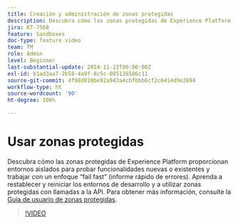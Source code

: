 ```yaml
---
title: Creación y administración de zonas protegidas
description: Descubra cómo las zonas protegidas de Experience Platform proporcionan entornos aislados para probar funcionalidades nuevas o existentes y trabajar con un enfoque “fail fast” (informe rápido de errores). Aprenda a restablecer y reiniciar los entornos de desarrollo y a utilizar zonas protegidas con llamadas a la API.
jira: KT-7568
feature: Sandboxes
doc-type: feature video
team: TM
role: Admin
level: Beginner
last-substantial-update: 2024-11-22T00:00:00Z
exl-id: b1ad3aa7-2b58-4a9f-8c5c-085126586c11
source-git-commit: 4f98d810be92a943a4cbfbbb6cf2c6414d9e2694
workflow-type: ht
source-wordcount: '90'
ht-degree: 100%

---
```


# Usar zonas protegidas

Descubra cómo las zonas protegidas de Experience Platform proporcionan entornos aislados para probar funcionalidades nuevas o existentes y trabajar con un enfoque “fail fast” (informe rápido de errores). Aprenda a restablecer y reiniciar los entornos de desarrollo y a utilizar zonas protegidas con llamadas a la API. Para obtener más información, consulte la [Guía de usuario de zonas protegidas](https://experienceleague.adobe.com/docs/experience-platform/sandbox/home.html?lang=es).

>[!VIDEO](https://video.tv.adobe.com/v/3430293/?learn=on&captions=spa)

